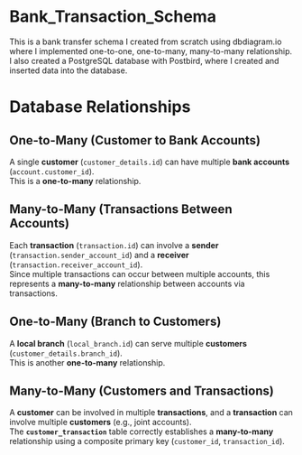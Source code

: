 # Bank_Transaction_Schema
This is a bank transfer schema I created from scratch using dbdiagram.io where I implemented one-to-one, one-to-many, many-to-many relationship. I also created a PostgreSQL database with Postbird, where I created and inserted data into the database.
# Database Relationships
## One-to-Many (Customer to Bank Accounts)

A single **customer** (`customer_details.id`) can have multiple **bank accounts** (`account.customer_id`).  
This is a **one-to-many** relationship.

## Many-to-Many (Transactions Between Accounts)

Each **transaction** (`transaction.id`) can involve a **sender** (`transaction.sender_account_id`) and a **receiver** (`transaction.receiver_account_id`).  
Since multiple transactions can occur between multiple accounts, this represents a **many-to-many** relationship between accounts via transactions.

## One-to-Many (Branch to Customers)

A **local branch** (`local_branch.id`) can serve multiple **customers** (`customer_details.branch_id`).  
This is another **one-to-many** relationship.

## Many-to-Many (Customers and Transactions)

A **customer** can be involved in multiple **transactions**, and a **transaction** can involve multiple **customers** (e.g., joint accounts).  
The **`customer_transaction`** table correctly establishes a **many-to-many** relationship using a composite primary key (`customer_id`, `transaction_id`).
